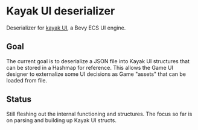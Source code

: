 # Kayak UI deserializer

Deserializer for [kayak UI](https://github.com/StarArawn/kayak_ui), a Bevy ECS UI engine.

## Goal

The current goal is to deserialize a JSON file into Kayak UI structures that can be stored in a Hashmap for reference. This allows the Game UI designer to externalize some UI decisions as Game "assets" that can be loaded from file.

## Status

Still fleshing out the internal functioning and structures. The focus so far is on parsing and building up Kayak UI structs.
